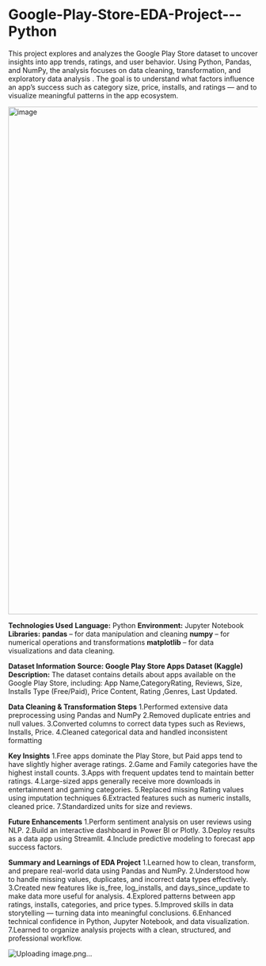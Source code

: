 # Google-Play-Store-EDA-Project---Python
This project explores and analyzes the Google Play Store dataset to uncover insights into app trends, ratings, and user behavior. Using Python, Pandas, and NumPy, the analysis focuses on data cleaning, transformation, and exploratory data analysis .  The goal is to understand what factors influence an app’s success  such as category size, price, installs, and ratings — and to visualize meaningful patterns in the app ecosystem.

<img width="1024" height="1024" alt="image" src="https://github.com/user-attachments/assets/628c43be-6a25-4916-9297-ac8b5d401f87" />


**Technologies Used**
**Language:** Python
**Environment:** Jupyter Notebook
**Libraries:**
**pandas** – for data manipulation and cleaning
**numpy** – for numerical operations and transformations
**matplotlib** – for data visualizations and data cleaning.

**Dataset Information**
**Source: Google Play Store Apps Dataset (Kaggle)**
**Description:**
The dataset contains details about apps available on the Google Play Store, including:
App Name,CategoryRating, Reviews, Size, Installs Type (Free/Paid), Price Content, Rating ,Genres, Last Updated.


**Data Cleaning & Transformation Steps**
1.Performed extensive data preprocessing using Pandas and NumPy
2.Removed duplicate entries and null values.
3.Converted columns to correct data types such as  Reviews, Installs, Price.
4.Cleaned categorical data and handled inconsistent formatting

**Key Insights**
1.Free apps dominate the Play Store, but Paid apps tend to have slightly higher average ratings.
2.Game and Family categories have the highest install counts.
3.Apps with frequent updates tend to maintain better ratings.
4.Large-sized apps generally receive more downloads in entertainment and gaming categories.
5.Replaced missing Rating values using imputation techniques
6.Extracted features such as numeric installs, cleaned price.
7.Standardized units for size and reviews.

**Future Enhancements**
1.Perform sentiment analysis on user reviews using NLP.
2.Build an interactive dashboard in Power BI or Plotly.
3.Deploy results as a data app using Streamlit.
4.Include predictive modeling to forecast app success factors.

**Summary and Learnings of EDA Project**
1.Learned how to clean, transform, and prepare real-world data using Pandas and NumPy.
2.Understood how to handle missing values, duplicates, and incorrect data types effectively.
3.Created new features like is_free, log_installs, and days_since_update to make data more useful for analysis.
4.Explored patterns between app ratings, installs, categories, and price types.
5.Improved skills in data storytelling — turning data into meaningful conclusions.
6.Enhanced technical confidence in Python, Jupyter Notebook, and data visualization.
7.Learned to organize analysis projects with a clean, structured, and professional workflow.


![Uploading image.png…]()







